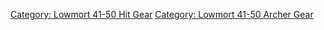 [Category: Lowmort 41-50 Hit
Gear](Category:_Lowmort_41-50_Hit_Gear "wikilink") [Category: Lowmort
41-50 Archer Gear](Category:_Lowmort_41-50_Archer_Gear "wikilink")
